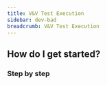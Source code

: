 ```yaml
---
title: V&V Test Execution
sidebar: dev-bad
breadcrumb: V&V Test Execution
---
```


## <background>

## How do I get started?

### Step by step
